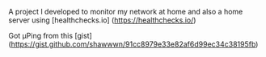 A project I developed to monitor my network at home and also a home server using [healthchecks.io] (https://healthchecks.io/)

Got µPing from this [gist] (https://gist.github.com/shawwwn/91cc8979e33e82af6d99ec34c38195fb)
